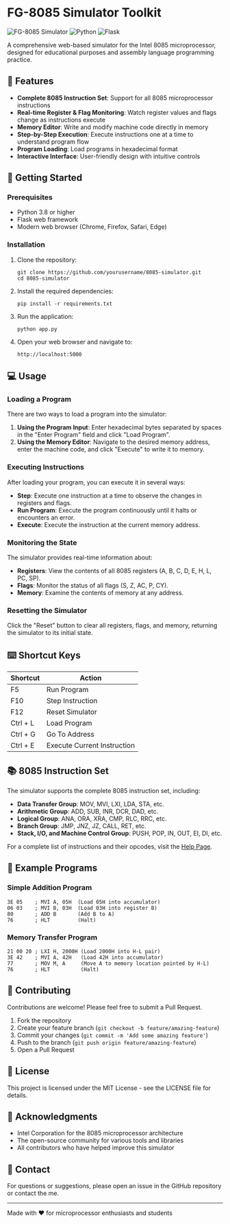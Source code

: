 # FG-8085 Simulator Toolkit

![FG-8085 Simulator](https://img.shields.io/badge/FG--8085-Simulator-blue)
![Python](https://img.shields.io/badge/Python-3.8%2B-green)
![Flask](https://img.shields.io/badge/Flask-2.0%2B-lightgrey)

A comprehensive web-based simulator for the Intel 8085 microprocessor, designed for educational purposes and assembly language programming practice.

## 🌟 Features

- **Complete 8085 Instruction Set**: Support for all 8085 microprocessor instructions
- **Real-time Register & Flag Monitoring**: Watch register values and flags change as instructions execute
- **Memory Editor**: Write and modify machine code directly in memory
- **Step-by-Step Execution**: Execute instructions one at a time to understand program flow
- **Program Loading**: Load programs in hexadecimal format
- **Interactive Interface**: User-friendly design with intuitive controls

## 🚀 Getting Started

### Prerequisites

- Python 3.8 or higher
- Flask web framework
- Modern web browser (Chrome, Firefox, Safari, Edge)

### Installation

1. Clone the repository:
   ```
   git clone https://github.com/yourusername/8085-simulator.git
   cd 8085-simulator
   ```

2. Install the required dependencies:
   ```
   pip install -r requirements.txt
   ```

3. Run the application:
   ```
   python app.py
   ```

4. Open your web browser and navigate to:
   ```
   http://localhost:5000
   ```

## 💻 Usage

### Loading a Program

There are two ways to load a program into the simulator:

1. **Using the Program Input**: Enter hexadecimal bytes separated by spaces in the "Enter Program" field and click "Load Program".
2. **Using the Memory Editor**: Navigate to the desired memory address, enter the machine code, and click "Execute" to write it to memory.

### Executing Instructions

After loading your program, you can execute it in several ways:

- **Step**: Execute one instruction at a time to observe the changes in registers and flags.
- **Run Program**: Execute the program continuously until it halts or encounters an error.
- **Execute**: Execute the instruction at the current memory address.

### Monitoring the State

The simulator provides real-time information about:

- **Registers**: View the contents of all 8085 registers (A, B, C, D, E, H, L, PC, SP).
- **Flags**: Monitor the status of all flags (S, Z, AC, P, CY).
- **Memory**: Examine the contents of memory at any address.

### Resetting the Simulator

Click the "Reset" button to clear all registers, flags, and memory, returning the simulator to its initial state.

## ⌨️ Shortcut Keys

| Shortcut | Action |
|----------|--------|
| F5 | Run Program |
| F10 | Step Instruction |
| F12 | Reset Simulator |
| Ctrl + L | Load Program |
| Ctrl + G | Go To Address |
| Ctrl + E | Execute Current Instruction |

## 📚 8085 Instruction Set

The simulator supports the complete 8085 instruction set, including:

- **Data Transfer Group**: MOV, MVI, LXI, LDA, STA, etc.
- **Arithmetic Group**: ADD, SUB, INR, DCR, DAD, etc.
- **Logical Group**: ANA, ORA, XRA, CMP, RLC, RRC, etc.
- **Branch Group**: JMP, JNZ, JZ, CALL, RET, etc.
- **Stack, I/O, and Machine Control Group**: PUSH, POP, IN, OUT, EI, DI, etc.

For a complete list of instructions and their opcodes, visit the [Help Page](http://localhost:5000/help).

## 🧩 Example Programs

### Simple Addition Program

```
3E 05    ; MVI A, 05H  (Load 05H into accumulator)
06 03    ; MVI B, 03H  (Load 03H into register B)
80       ; ADD B       (Add B to A)
76       ; HLT         (Halt)
```

### Memory Transfer Program

```
21 00 20 ; LXI H, 2000H (Load 2000H into H-L pair)
3E 42    ; MVI A, 42H   (Load 42H into accumulator)
77       ; MOV M, A     (Move A to memory location pointed by H-L)
76       ; HLT          (Halt)
```

## 🤝 Contributing

Contributions are welcome! Please feel free to submit a Pull Request.

1. Fork the repository
2. Create your feature branch (`git checkout -b feature/amazing-feature`)
3. Commit your changes (`git commit -m 'Add some amazing feature'`)
4. Push to the branch (`git push origin feature/amazing-feature`)
5. Open a Pull Request

## 📝 License

This project is licensed under the MIT License - see the LICENSE file for details.

## 🙏 Acknowledgments

- Intel Corporation for the 8085 microprocessor architecture
- The open-source community for various tools and libraries
- All contributors who have helped improve this simulator

## 📧 Contact

For questions or suggestions, please open an issue in the GitHub repository or contact the me.

---

Made with ❤️ for microprocessor enthusiasts and students 